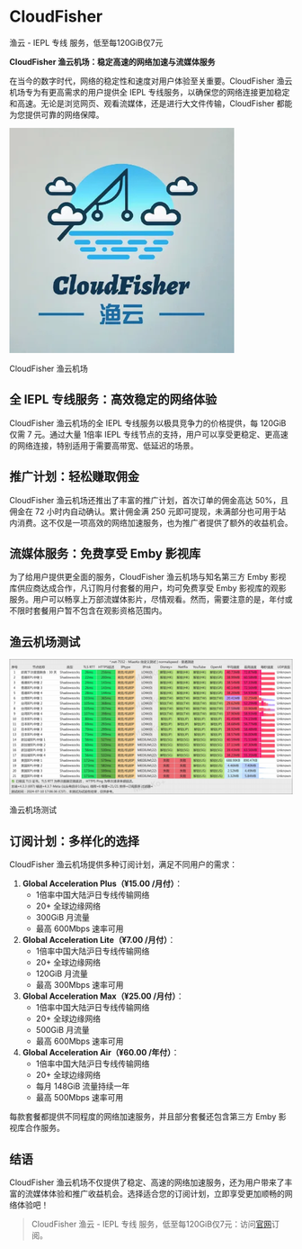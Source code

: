 # CloudFisher
渔云 - IEPL 专线 服务，低至每120GiB仅7元

**CloudFisher 渔云机场：稳定高速的网络加速与流媒体服务**

在当今的数字时代，网络的稳定性和速度对用户体验至关重要。CloudFisher 渔云机场专为有更高需求的用户提供全 IEPL 专线服务，以确保您的网络连接更加稳定和高速。无论是浏览网页、观看流媒体，还是进行大文件传输，CloudFisher 都能为您提供可靠的网络保障。

![CloudFisher 渔云机场](/1725441583.webp)

CloudFisher 渔云机场

## **全 IEPL 专线服务：高效稳定的网络体验**

CloudFisher 渔云机场的全 IEPL 专线服务以极具竞争力的价格提供，每 120GiB 仅需 7 元。通过大量 1倍率 IEPL 专线节点的支持，用户可以享受更稳定、更高速的网络连接，特别适用于需要高带宽、低延迟的场景。

## **推广计划：轻松赚取佣金**

CloudFisher 渔云机场还推出了丰富的推广计划，首次订单的佣金高达 50%，且佣金在 72 小时内自动确认。累计佣金满 250 元即可提现，未满部分也可用于站内消费。这不仅是一项高效的网络加速服务，也为推广者提供了额外的收益机会。

## **流媒体服务：免费享受 Emby 影视库**

为了给用户提供更全面的服务，CloudFisher 渔云机场与知名第三方 Emby 影视库供应商达成合作，凡订购月付套餐的用户，均可免费享受 Emby 影视库的观影服务。用户可以畅享上万部流媒体影片，尽情观看。然而，需要注意的是，年付或不限时套餐用户暂不包含在观影资格范围内。

## 渔云机场测试

![渔云机场测试](/1725441689.webp)

渔云机场测试

## **订阅计划：多样化的选择**

CloudFisher 渔云机场提供多种订阅计划，满足不同用户的需求：

1.  **Global Acceleration Plus（¥15.00 /月付）**：
    *   1倍率中国大陆沪日专线传输网络
    *   20+ 全球边缘网络
    *   300GiB 月流量
    *   最高 600Mbps 速率可用
2.  **Global Acceleration Lite（¥7.00 /月付）**：
    *   1倍率中国大陆沪日专线传输网络
    *   20+ 全球边缘网络
    *   120GiB 月流量
    *   最高 300Mbps 速率可用
3.  **Global Acceleration Max（¥25.00 /月付）**：
    *   1倍率中国大陆沪日专线传输网络
    *   20+ 全球边缘网络
    *   500GiB 月流量
    *   最高 600Mbps 速率可用
4.  **Global Acceleration Air（¥60.00 /年付）**：
    *   1倍率中国大陆沪日专线传输网络
    *   20+ 全球边缘网络
    *   每月 148GiB 流量持续一年
    *   最高 500Mbps 速率可用

每款套餐都提供不同程度的网络加速服务，并且部分套餐还包含第三方 Emby 影视库合作服务。

## **结语**

CloudFisher 渔云机场不仅提供了稳定、高速的网络加速服务，还为用户带来了丰富的流媒体体验和推广收益机会。选择适合您的订阅计划，立即享受更加顺畅的网络体验吧！

> CloudFisher 渔云 - IEPL 专线 服务，低至每120GiB仅7元：访问[官网](https://tiao.bid/165)订阅。

